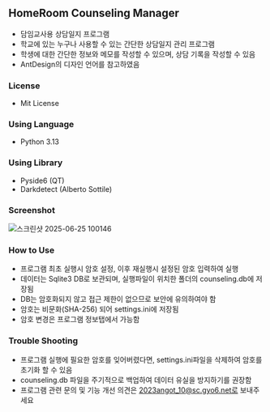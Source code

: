 ## HomeRoom Counseling Manager

-   담임교사용 상담일지 프로그램
-   학교에 있는 누구나 사용할 수 있는 간단한 상담일지 관리 프로그램
-   학생에 대한 간단한 정보와 메모를 작성할 수 있으며, 상담 기록을 작성할 수 있음
-   AntDesign의 디자인 언어를 참고하였음

### License

-   Mit License

### Using Language

-   Python 3.13

### Using Library

-   Pyside6 (QT)
-   Darkdetect (Alberto Sottile)

### Screenshot

![스크린샷 2025-06-25 100146](https://github.com/user-attachments/assets/342dbd12-7dd6-4812-85a7-b4da7ff3394e)


### How to Use

-   프로그램 최초 실행시 암호 설정, 이후 재실행시 설정된 암호 입력하여 실행
-   데이터는 Sqlite3 DB로 보관되며, 실행파일이 위치한 폴더의 counseling.db에 저장됨
-   DB는 암호화되지 않고 접근 제한이 없으므로 보안에 유의하여야 함
-   암호는 비문화(SHA-256) 되어 settings.ini에 저장됨
-   암호 변경은 프로그램 정보탭에서 가능함

### Trouble Shooting

-   프로그램 실행에 필요한 암호를 잊어버렸다면, settings.ini파일을 삭제하여 암호를 초기화 할 수 있음
-   counseling.db 파일을 주기적으로 백업하여 데이터 유실을 방지하기를 권장함
-   프로그램 관련 문의 및 기능 개선 의견은 2023angot_10@sc.gyo6.net로 보내주세요
